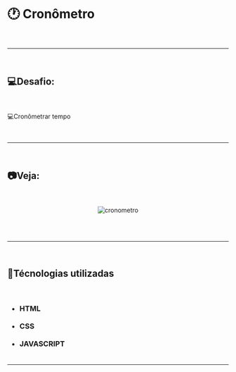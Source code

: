 <br>
<h1>🕐 Cronômetro</h1>
<br>
<hr>
<br>
<h2>💻Desafio:</h2>
<br>
<p>💻Cronômetrar tempo</p>
<br>
<hr>
<br>
<h2>📷Veja:</h2>
<br>
<div align="center">

![cronometro](https://user-images.githubusercontent.com/104699555/179586727-e751fc1d-3554-4d2f-aa0e-74cc1bf735c6.gif)

<br> <br>
</div>
<hr>
<br>
<h2>🚀Técnologias utilizadas</h2>
<br>
<h3>
<ul>
<li>HTML</li>
<br>
<li>CSS</li>
<br>
<li>JAVASCRIPT</li>
<br>
</ul>
</h3>
<hr>
